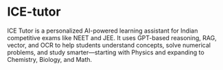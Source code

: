 # ICE-tutor
ICE Tutor is a personalized AI-powered learning assistant for Indian competitive exams like NEET and JEE. It uses GPT-based reasoning, RAG, vector, and OCR to help students understand concepts, solve numerical problems, and study smarter—starting with Physics and expanding to Chemistry, Biology, and Math.
